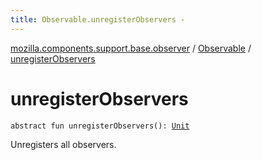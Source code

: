 ```yaml
---
title: Observable.unregisterObservers - 
---
```


[mozilla.components.support.base.observer](../index.html) / [Observable](index.html) / [unregisterObservers](./unregister-observers.html)

# unregisterObservers

`abstract fun unregisterObservers(): `[`Unit`](https://kotlinlang.org/api/latest/jvm/stdlib/kotlin/-unit/index.html)

Unregisters all observers.

